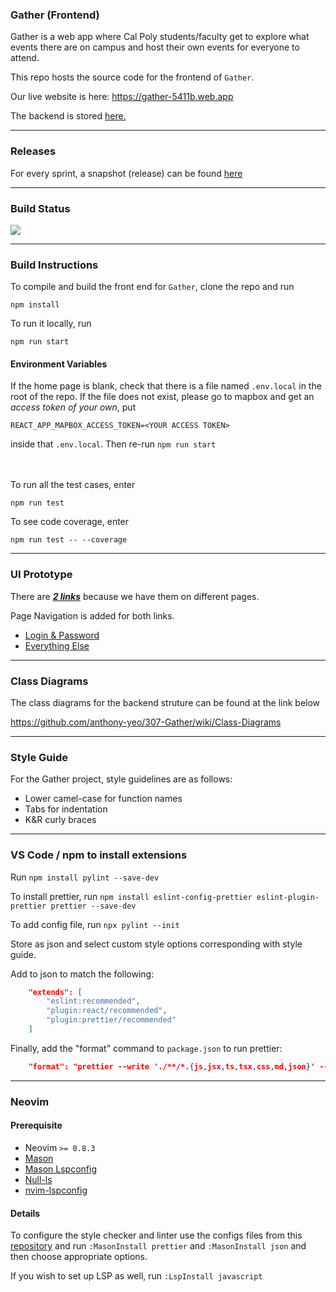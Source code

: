 ### Gather (Frontend)
Gather is a web app where Cal Poly students/faculty get to explore what events there are on campus and host their own events for everyone to attend.

This repo hosts the source code for the frontend of `Gather`.

Our live website is here:
https://gather-5411b.web.app

The backend is stored [here.](https://github.com/anthony-yeo/307-Gather)
___
### Releases
For every sprint, a snapshot (release) can be found [here](https://github.com/anarchaworld/307-Gather-Frontend/releases)

___

### Build Status
![](https://github.com/anarchaworld/307-Gather-Frontend/actions/workflows/node.js.yml/badge.svg)

____
### Build Instructions

To compile and build the front end for `Gather`, clone the repo and run

```
npm install
```

To run it locally, run

```
npm run start
```
#### Environment Variables
If the home page is blank, check that there is a file named `.env.local` in the root of the repo. 
If the file does not exist, please go to mapbox and get an _access token of your own_, put

```
REACT_APP_MAPBOX_ACCESS_TOKEN=<YOUR ACCESS TOKEN>
```

inside that `.env.local`. Then re-run `npm run start`

<br></br>
To run all the test cases, enter
```
npm run test
```
To see code coverage, enter
```
npm run test -- --coverage
```

---
### UI Prototype
There are <ins>_**2 links**_</ins> because we have them on different pages.

Page Navigation is added for both links.

- [Login & Password](https://www.figma.com/file/A0BfmaQVH5doZ4Mg8GJMs4/Login-Screen?node-id=0%3A1&t=KfKAlqUsiZcyPFp8-1)
- [Everything Else](https://www.figma.com/file/A0BfmaQVH5doZ4Mg8GJMs4/Login-Screen?node-id=21%3A2&t=KfKAlqUsiZcyPFp8-1)

___
### Class Diagrams
The class diagrams for the backend struture can be found at the link below

https://github.com/anthony-yeo/307-Gather/wiki/Class-Diagrams

___
### Style Guide

For the Gather project, style guidelines are as follows:

- Lower camel-case for function names
- Tabs for indentation
- K&R curly braces

---

### VS Code / npm to install extensions

Run
`npm install pylint --save-dev`

To install prettier, run
`npm install eslint-config-prettier eslint-plugin-prettier prettier --save-dev`

To add config file, run
`npx pylint --init`

Store as json and select custom style options corresponding with style guide.

Add to json to match the following:

```json
    "extends": [
        "eslint:recommended",
        "plugin:react/recommended",
        "plugin:prettier/recommended"
    ]
```

Finally, add the "format" command to `package.json` to run prettier:

```json
    "format": "prettier --write './**/*.{js,jsx,ts,tsx,css,md,json}' --config ./.prettierrc"
```

---

### Neovim

#### Prerequisite

- Neovim `>= 0.8.3`
- [Mason](https://github.com/williamboman/mason.nvim)
- [Mason Lspconfig](https://github.com/williamboman/mason-lspconfig.nvim)
- [Null-ls](https://github.com/jose-elias-alvarez/null-ls.nvim)
- [nvim-lspconfig](https://github.com/neovim/nvim-lspconfig)

#### Details

To configure the style checker and linter use the configs files from this [repository](https://github.com/anarchaworld/dotfiles/tree/main/.config/nvim)
and run `:MasonInstall prettier` and `:MasonInstall json` and then choose appropriate options.

If you wish to set up LSP as well, run `:LspInstall javascript`
